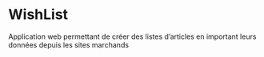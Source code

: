 # WishList
Application web permettant de créer des listes d’articles en important leurs données depuis les sites marchands
